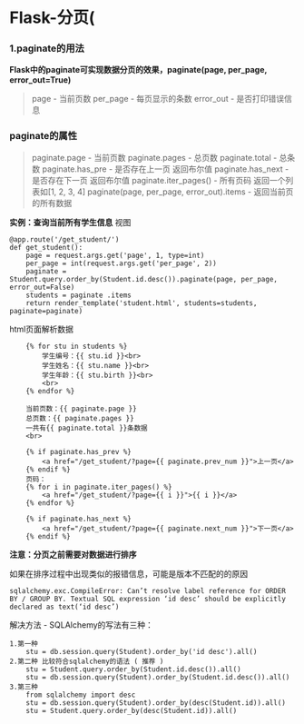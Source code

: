 # Flask-分页(
### 1.paginate的用法
**Flask中的paginate可实现数据分页的效果，paginate(page, per_page, error_out=True)**
> page - 当前页数
> per_page - 每页显示的条数
> error_out - 是否打印错误信息

### paginate的属性
> paginate.page - 当前页数
> paginate.pages - 总页数
> paginate.total - 总条数
> paginate.has_pre - 是否存在上一页 返回布尔值
> paginate.has_next - 是否存在下一页 返回布尔值
> paginate.iter_pages() - 所有页码 返回一个列表如[1, 2, 3, 4]
> paginate(page, per_page, error_out).items - 返回当前页的所有数据

**实例：查询当前所有学生信息**
视图
```
@app.route('/get_student/')
def get_student():
    page = request.args.get('page', 1, type=int)
    per_page = int(request.args.get('per_page', 2))
    paginate = Student.query.order_by(Student.id.desc()).paginate(page, per_page, error_out=False)
    students = paginate .items
    return render_template('student.html', students=students, paginate=paginate)
```

html页面解析数据

```
	{% for stu in students %}
        学生编号：{{ stu.id }}<br>
        学生姓名：{{ stu.name }}<br>
        学生年龄：{{ stu.birth }}<br>
        <br>
    {% endfor %}

    当前页数：{{ paginate.page }}
    总页数：{{ paginate.pages }}
    一共有{{ paginate.total }}条数据
    <br>

    {% if paginate.has_prev %}
        <a href="/get_student/?page={{ paginate.prev_num }}">上一页</a>
    {% endif %}
    页码：
    {% for i in paginate.iter_pages() %}
        <a href="/get_student/?page={{ i }}">{{ i }}</a>
    {% endfor %}

    {% if paginate.has_next %}
        <a href="/get_student/?page={{ paginate.next_num }}">下一页</a>
    {% endif %}
```

**注意：分页之前需要对数据进行排序**

如果在排序过程中出现类似的报错信息，可能是版本不匹配的的原因

```
sqlalchemy.exc.CompileError: Can’t resolve label reference for ORDER BY / GROUP BY. Textual SQL expression ‘id desc’ should be explicitly declared as text(‘id desc’)
```

解决方法 - SQLAlchemy的写法有三种：

```
1.第一种
	stu = db.session.query(Student).order_by('id desc').all()
2.第二种 比较符合sqlalchemy的语法 ( 推荐 )
	stu = Student.query.order_by(Student.id.desc()).all()
	stu = db.session.query(Student).order_by(Student.id.desc()).all()
3.第三种
	from sqlalchemy import desc
	stu = db.session.query(Student).order_by(desc(Student.id)).all()
	stu = Student.query.order_by(desc(Student.id)).all()
```

